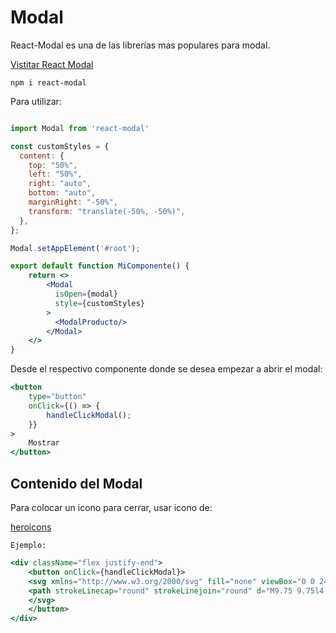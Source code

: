 # Modal

React-Modal es una de las librerías mas populares para modal. 

[Vistitar React Modal](https://www.npmjs.com/package/react-modal)

```npm i react-modal```

Para utilizar:

```jsx

import Modal from 'react-modal'

const customStyles = {
  content: {
    top: "50%",
    left: "50%",
    right: "auto",
    bottom: "auto",
    marginRight: "-50%",
    transform: "translate(-50%, -50%)",
  },
};

Modal.setAppElement('#root');

export default function MiComponente() {
    return <> 
        <Modal
          isOpen={modal}
          style={customStyles}
        >
          <ModalProducto/>
        </Modal>
    </>
}
```

Desde el respectivo componente donde se desea empezar a abrir el modal:

```jsx
<button
    type="button"    
    onClick={() => { 
        handleClickModal();
    }}
>
    Mostrar
</button>
```

## Contenido del Modal

Para colocar un icono para cerrar, usar icono de:

[heroicons](https://heroicons.com/)

`Ejemplo:`

```jsx
<div className="flex justify-end">
    <button onClick={handleClickModal}>
    <svg xmlns="http://www.w3.org/2000/svg" fill="none" viewBox="0 0 24 24" strokeWidth={1.5} stroke="currentColor" className="w-6 h-6">
    <path strokeLinecap="round" strokeLinejoin="round" d="M9.75 9.75l4.5 4.5m0-4.5l-4.5 4.5M21 12a9 9 0 11-18 0 9 9 0 0118 0z" />
    </svg>
    </button>
</div>
```